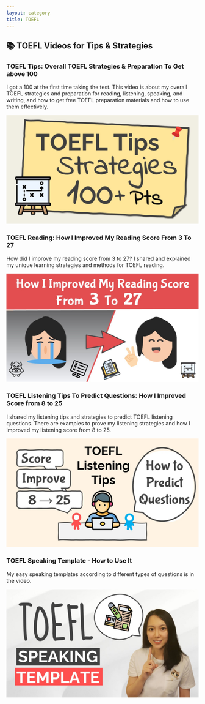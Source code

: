 ```yaml
---
layout: category
title: TOEFL
---
```


## 📚 TOEFL Videos for Tips & Strategies

### TOEFL Tips: Overall TOEFL Strategies & Preparation To Get above 100
I got a 100 at the first time taking the test. This video is about my overall TOEFL strategies and preparation for reading, listening, speaking, and writing, and how to get free TOEFL preparation materials and how to use them effectively.

<a href="https://youtu.be/Q33tUlipYY8" target="_blank"><img src="/assets/images/thumbnail/toefl_overall_strategies.jpg" alt="TOEFL Tips: Overall TOEFL Strategies & Preparation To Get above 100"></a>


### TOEFL Reading: How I Improved My Reading Score From 3 To 27

How did I improve my reading score from 3 to 27? I shared and explained my unique learning strategies and methods for TOEFL reading. 

<a href="https://youtu.be/JuJXt5kD1CM" target="_blank"><img src="/assets/images/thumbnail/toefl_reading_score_thumbnail.jpg" alt="TOEFL Reading: How I Improved My Reading Score From 3 To 27"></a>


### TOEFL Listening Tips To Predict Questions: How I Improved Score from 8 to 25

I shared my listening tips and strategies to predict TOEFL listening questions. There are examples to prove my listening strategies and how I improved my listening score from 8 to 25.

<a href="https://youtu.be/p1s6GB7ByWM" target="_blank"><img src="/assets/images/thumbnail/toefl_listening_8_to_25_thumbnail.jpg" alt="TOEFL Listening Tips To Predict Questions: How I Improved Score from 8 to 25"></a>


### TOEFL Speaking Template - How to Use It

My easy speaking templates according to different types of questions is in the video.

<a href="https://youtu.be/YnGauEuDRDQ" target="_blank"><img src="/assets/images/thumbnail/toefl_speaking_template_thumbnail.jpg" alt="TOEFL Speaking Template - How to Use It"></a>

